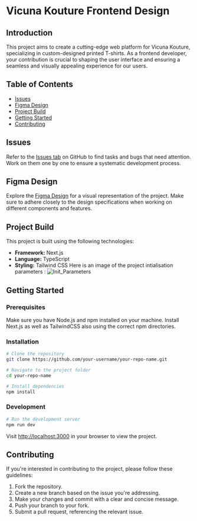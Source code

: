 # Vicuna Kouture Frontend Design

## Introduction
This project aims to create a cutting-edge web platform for Vicuna Kouture, specializing in custom-designed printed T-shirts. As a frontend developer, your contribution is crucial to shaping the user interface and ensuring a seamless and visually appealing experience for our users.

## Table of Contents
- [Issues](#issues)
- [Figma Design](#figma-design)
- [Project Build](#project-build)
- [Getting Started](#getting-started)
- [Contributing](#contributing)

## Issues
Refer to the [Issues tab](https://github.com/VicunaKouture/VK-Frontend/issues) on GitHub to find tasks and bugs that need attention. Work on them one by one to ensure a systematic development process.

## Figma Design
Explore the [Figma Design](https://www.figma.com/file/2d3hbiXdUBbiiAGP2ZI1Hk/Vicuna-Kouture-Landing-Page-Design?type=design&node-id=0%3A1&mode=design&t=tTnEoIiFbGPg9dqz-1) for a visual representation of the project. Make sure to adhere closely to the design specifications when working on different components and features.

## Project Build
This project is built using the following technologies:
- **Framework:** Next.js
- **Language:** TypeScript
- **Styling:** Tailwind CSS
Here is an image of the project intialisation parameters : 
![Init_Parameters](https://github.com/VicunaKouture/VK-Frontend/assets/92721993/3a50dcd2-207e-478d-87de-c468ea5b1415)

## Getting Started
### Prerequisites
Make sure you have Node.js and npm installed on your machine. Install Next.js as well as TailwindCSS also using the correct npm directories.

### Installation
```bash
# Clone the repository
git clone https://github.com/your-username/your-repo-name.git

# Navigate to the project folder
cd your-repo-name

# Install dependencies
npm install
```

### Development
```bash
# Run the development server
npm run dev
```

Visit [http://localhost:3000](http://localhost:3000) in your browser to view the project.

## Contributing
If you're interested in contributing to the project, please follow these guidelines:
1. Fork the repository.
2. Create a new branch based on the issue you're addressing.
3. Make your changes and commit with a clear and concise message.
4. Push your branch to your fork.
5. Submit a pull request, referencing the relevant issue.

